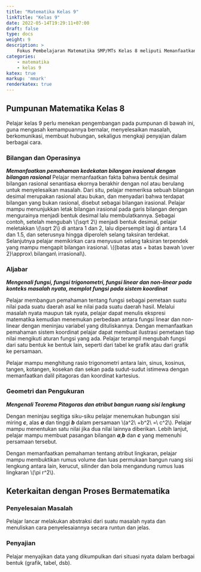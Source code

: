```yaml
---
title: "Matematika Kelas 9"
linkTitle: "Kelas 9"
date: 2022-05-14T19:29:11+07:00
draft: false
type: docs
weight: 9
description: >
    Fokus Pembelajaran Matematika SMP/MTs Kelas 8 meliputi Memanfaatkan pemahaman kedekatan bilangan irasional dengan bilangan rasional; Mengenali fungsi, fungsi trigonometri, fungsi linear dan non-linear pada konteks masalah nyata, memplot fungsi pada sistem koordinat; Mengenali Teorema Pitagoras dan atribut bangun ruang sisi lengkung.
categories:
    - matematika
    - kelas 9
katex: true
markup: 'mmark'
renderkatex: true
---
```


## Pumpunan Matematika Kelas 8
Pelajar kelas 9 perlu menekan pengembangan pada pumpunan di bawah ini, guna mengasah kemampuannya bernalar, menyelesaikan masalah, berkomunikasi, membuat hubungan, sekaligus mengkaji penyajian dalam berbagai cara.

### Bilangan dan Operasinya
***Memanfaatkan pemahaman kedekatan bilangan irasional dengan bilangan rasional***
Pelajar memanfaatkan fakta bahwa bentuk desimal bilangan rasional senantiasa ekornya berakhir dengan nol atau berulang untuk menyelesaikan masalah. Dari situ, pelajar memeriksa sebuah bilangan desimal merupakan rasional atau bukan, dan menyadari bahwa terdapat bilangan yang bukan rasional, disebut sebagai bilangan irasional. Pelajar mampu menunjukkan letak bilangan irasional pada garis bilangan dengan mengurainya menjadi bentuk desimal lalu membulatkannya. Sebagai contoh, setelah mengubah \\(\sqrt 2\\) menjadi bentuk desimal, pelajar meletakkan \\(\sqrt 2\\) di antara 1 dan 2, lalu dipersempit lagi di antara 1.4 dan 1.5, dan seterusnya hingga diperoleh selang taksiran terdekat. Selanjutnya pelajar memikirkan cara menyusun selang taksiran terpendek yang mampu mengapit
bilangan irasional. \\({batas atas + batas bawah \over 2}\approx\ bilangan\ irrasional\\).

### Aljabar

***Mengenali fungsi, fungsi trigonometri, fungsi linear dan non-linear pada konteks masalah nyata, memplot fungsi pada sistem koordinat***

Pelajar membangun pemahaman tentang fungsi sebagai pemetaan suatu nilai pada suatu daerah asal ke nilai pada suatu daerah hasil. Melalui masalah nyata maupun tak nyata, pelajar dapat menulis ekspresi matematika kemudian menemukan perbedaan antara fungsi linear dan non-linear dengan meninjau variabel yang dituliskannya. Dengan memanfaatkan pemahaman sistem koordinat pelajar dapat membuat ilustrasi pemetaan tiap nilai mengikuti aturan fungsi yang ada. Pelajar terampil mengubah fungsi dari satu bentuk ke bentuk lain, seperti dari tabel ke grafik atau dari grafik ke persamaan.

Pelajar mampu menghitung rasio trigonometri antara lain, sinus, kosinus, tangen, kotangen, kosekan dan sekan pada sudut-sudut istimewa dengan memanfaatkan dalil pitagoras dan koordinat kartesius.

### Geometri dan Pengukuran
***Mengenali Teorema Pitagoras dan atribut bangun ruang sisi lengkung***

Dengan meninjau segitiga siku-siku pelajar menemukan hubungan sisi miring ***c***, alas ***a*** dan tinggi ***b*** dalam persamaan \\(a^2\ +b^2\ =\ c^2\\). Pelajar mampu menentukan satu nilai jika dua nilai lainnya diberikan. Lebih lanjut, pelajar mampu membuat pasangan bilangan ***a***,***b*** dan ***c*** yang memenuhi persamaan tersebut.

Dengan memanfaatkan pemahaman tentang atribut lingkaran, pelajar mampu membuktikan rumus volume dan luas permukaan bangun ruang sisi lengkung antara lain, kerucut, silinder dan bola mengandung rumus luas lingkaran \\(\pi r^2\\).

## Keterkaitan dengan Proses Bermatematika
### Penyelesaian Masalah
Pelajar lancar melakukan abstraksi dari suatu masalah nyata dan menuliskan cara penyelesaiannya secara runtun dan jelas.
### Penyajian
Pelajar menyajikan data yang dikumpulkan dari situasi nyata dalam berbagai bentuk (grafik, tabel, dsb).